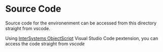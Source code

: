# Source Code

Source code for the environenment can be accessed from this directory straight from vscode.

Using [InterSystems ObjectScript](https://marketplace.visualstudio.com/items?itemName=daimor.vscode-objectscript) Visual Studio Code pextension, you can access the code straight from _vscode_
